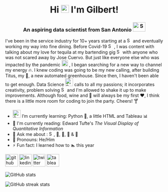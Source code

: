 
<h1 align="center"> Hi <img src="https://media.giphy.com/media/hvRJCLFzcasrR4ia7z/giphy.gif" width="25px"> I'm Gilbert! </h1>
<h3 align="center">An aspiring data scientist from San Antonio <img width="40" alt="Screen Shot 2020-10-27 at 8 56 29 PM" src="https://user-images.githubusercontent.com/68249276/97381936-2765a300-1898-11eb-8cf7-3b3692122087.png" height = 30> </h3>

I've been in the service industry for 10+ years starting at a <img width="15" alt="Screen Shot 2020-10-27 at 10 46 54 PM" src="https://user-images.githubusercontent.com/68249276/97388570-613da600-18a6-11eb-8890-1c63130bf01c.png">
 and eventually working my way into fine dining. Before Covid-19 <img width="15" alt="Screen Shot 2020-10-27 at 10 48 50 PM" src="https://user-images.githubusercontent.com/68249276/97388692-9c3fd980-18a6-11eb-9e79-a0a170fd75c4.png">
, I was content with talking about my love for tequila at my bartending gig <img width="15" alt="Screen Shot 2020-10-27 at 10 57 42 PM" src="https://user-images.githubusercontent.com/68249276/97389226-d6f64180-18a7-11eb-85ed-760e21df839d.png">
 with anyone who was not scared away by Jose Cuervo. But just like everyone else who was impacted by the pandemic <img width="20" alt="Screen Shot 2020-10-27 at 11 13 02 PM" src="https://user-images.githubusercontent.com/68249276/97390080-f9895a00-18a9-11eb-94c1-897dee9051d5.png">
, I began searching for a new way to channel my energy :fire:. I knew coding was going to be my new calling, after building Titus, my :turtle:, a new automated greenhouse. Since then, I haven't been able to get enough. Data Science <img width="25" alt="Screen Shot 2020-10-27 at 11 10 08 PM" src="https://user-images.githubusercontent.com/68249276/97389936-a7e0cf80-18a9-11eb-97fd-1ef26053674e.png">
 calls to all my passions; it incorporates creativity, problem solving <img width="15" alt="Screen Shot 2020-10-27 at 10 53 29 PM" src="https://user-images.githubusercontent.com/68249276/97388968-40298500-18a7-11eb-91ca-a882cb33be7b.png">
 and I'm allowed to shake it up to make improvements. Although food, wine and :basketball: will always be my first :heart:, I think there is a little more room for coding to join the party. Cheers! :cocktail:


- <img width="25" alt="Screen Shot 2020-10-27 at 11 06 31 PM" src="https://user-images.githubusercontent.com/68249276/97389729-107b7c80-18a9-11eb-9151-7bba46a959ab.png"> I’m currently learning: Python :snake:, a little HTML and Tableau :bar_chart: 
- :book:  I'm currently reading: Edward Tufte's *The Visual Display of Quantitative Information*
- 💬  Ask me about : <img width="15" alt="Screen Shot 2020-10-27 at 10 23 10 PM" src="https://user-images.githubusercontent.com/68249276/97386973-0b1b3380-18a3-11eb-8b07-2ce82aa16f69.png">, :rowboat:, :dog:, :meat_on_bone:  & :wine_glass: 
- :man:  Pronouns: He/Him 
- ⚡  Fun fact: I learned how to :swimmer: this year 


[<img src='https://cdn.jsdelivr.net/npm/simple-icons@3.0.1/icons/github.svg' alt='github' height='40'>](https://github.com/gilbert-noriega-ii)  [<img src='https://cdn.jsdelivr.net/npm/simple-icons@3.0.1/icons/linkedin.svg' alt='linkedin' height='40'>](https://www.linkedin.com/in/https://www.linkedin.com/in/gilbert-noriega-ii//)  [<img src='https://cdn.jsdelivr.net/npm/simple-icons@3.0.1/icons/twitter.svg' alt='twitter' height='40'>](https://twitter.com/@GNoriegaII)  [<img src='https://cdn.jsdelivr.net/npm/simple-icons@3.0.1/icons/tableau.svg' alt='tableau' height='40'>](https://public.tableau.com/profile/gilbert.noriega.ii#!/)  

![GitHub stats](https://github-readme-stats.vercel.app/api?username=gilbert-noriega-ii&show_icons=true)  

![GitHub streak stats](https://github-readme-streak-stats.herokuapp.com/?user=gilbert-noriega-ii)  


